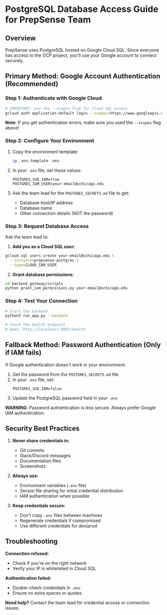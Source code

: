 # PostgreSQL Database Access Guide for PrepSense Team

## Overview
PrepSense uses PostgreSQL hosted on Google Cloud SQL. Since everyone has access to the GCP project, you'll use your Google account to connect securely.

## Primary Method: Google Account Authentication (Recommended)

### Step 1: Authenticate with Google Cloud
```bash
# IMPORTANT: Use the --scopes flag for Cloud SQL access
gcloud auth application-default login --scopes=https://www.googleapis.com/auth/cloud-platform,https://www.googleapis.com/auth/sqlservice.admin
```

**Note**: If you get authentication errors, make sure you used the `--scopes` flag above!

### Step 2: Configure Your Environment
1. Copy the environment template:
   ```bash
   cp .env.template .env
   ```

2. In your `.env` file, set these values:
   ```
   POSTGRES_USE_IAM=true
   POSTGRES_IAM_USER=your-email@uchicago.edu
   ```

3. Ask the team lead for the `POSTGRES_SECRETS.md` file to get:
   - Database host/IP address
   - Database name
   - Other connection details (NOT the password)

### Step 3: Request Database Access
Ask the team lead to:

1. **Add you as a Cloud SQL user:**
```bash
gcloud sql users create your-email@uchicago.edu \
  --instance=prepsense-postgres \
  --type=CLOUD_IAM_USER
```

2. **Grant database permissions:**
```bash
cd backend_gateway/scripts
python grant_iam_permissions.py your-email@uchicago.edu
```

### Step 4: Test Your Connection
```bash
# Start the backend
python3 run_app.py --backend

# Check the health endpoint
# Open: http://localhost:8001/health
```

## Fallback Method: Password Authentication (Only if IAM fails)

If Google authentication doesn't work in your environment:

1. Get the password from the `POSTGRES_SECRETS.md` file
2. In your `.env` file, set:
   ```
   POSTGRES_USE_IAM=false
   ```
3. Update the PostgreSQL password field in your `.env`

**WARNING**: Password authentication is less secure. Always prefer Google IAM authentication.

## Security Best Practices

1. **Never share credentials in:**
   - Git commits
   - Slack/Discord messages
   - Documentation files
   - Screenshots

2. **Always use:**
   - Environment variables (`.env` file)
   - Secure file sharing for initial credential distribution
   - IAM authentication when possible

3. **Keep credentials secure:**
   - Don't copy `.env` files between machines
   - Regenerate credentials if compromised
   - Use different credentials for dev/prod

## Troubleshooting

**Connection refused:**
- Check if you're on the right network
- Verify your IP is whitelisted in Cloud SQL

**Authentication failed:**
- Double-check credentials in `.env`
- Ensure no extra spaces or quotes

**Need help?**
Contact the team lead for credential access or connection issues.